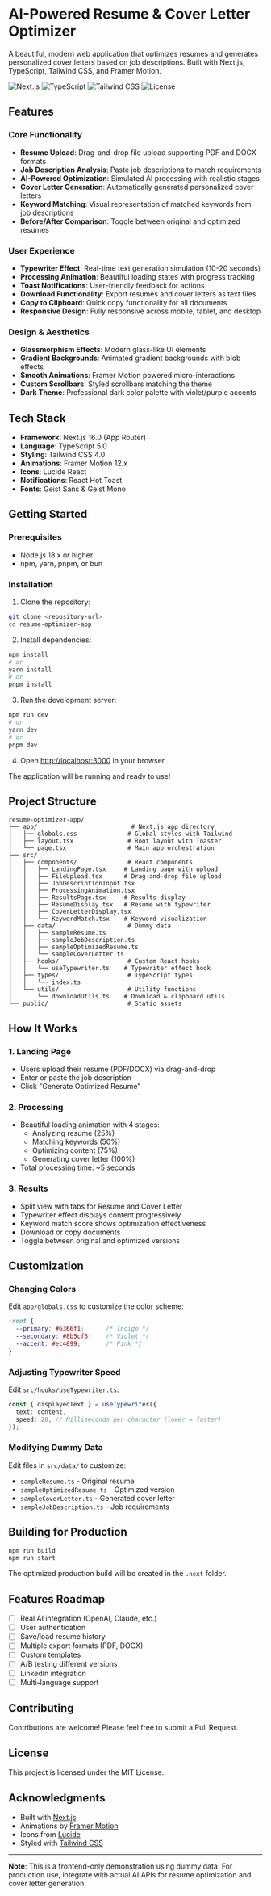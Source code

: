 # AI-Powered Resume & Cover Letter Optimizer

A beautiful, modern web application that optimizes resumes and generates personalized cover letters based on job descriptions. Built with Next.js, TypeScript, Tailwind CSS, and Framer Motion.

![Next.js](https://img.shields.io/badge/Next.js-16.0-black)
![TypeScript](https://img.shields.io/badge/TypeScript-5.0-blue)
![Tailwind CSS](https://img.shields.io/badge/Tailwind-4.0-38bdf8)
![License](https://img.shields.io/badge/license-MIT-green)

## Features

### Core Functionality
- **Resume Upload**: Drag-and-drop file upload supporting PDF and DOCX formats
- **Job Description Analysis**: Paste job descriptions to match requirements
- **AI-Powered Optimization**: Simulated AI processing with realistic stages
- **Cover Letter Generation**: Automatically generated personalized cover letters
- **Keyword Matching**: Visual representation of matched keywords from job descriptions
- **Before/After Comparison**: Toggle between original and optimized resumes

### User Experience
- **Typewriter Effect**: Real-time text generation simulation (10-20 seconds)
- **Processing Animation**: Beautiful loading states with progress tracking
- **Toast Notifications**: User-friendly feedback for actions
- **Download Functionality**: Export resumes and cover letters as text files
- **Copy to Clipboard**: Quick copy functionality for all documents
- **Responsive Design**: Fully responsive across mobile, tablet, and desktop

### Design & Aesthetics
- **Glassmorphism Effects**: Modern glass-like UI elements
- **Gradient Backgrounds**: Animated gradient backgrounds with blob effects
- **Smooth Animations**: Framer Motion powered micro-interactions
- **Custom Scrollbars**: Styled scrollbars matching the theme
- **Dark Theme**: Professional dark color palette with violet/purple accents

## Tech Stack

- **Framework**: Next.js 16.0 (App Router)
- **Language**: TypeScript 5.0
- **Styling**: Tailwind CSS 4.0
- **Animations**: Framer Motion 12.x
- **Icons**: Lucide React
- **Notifications**: React Hot Toast
- **Fonts**: Geist Sans & Geist Mono

## Getting Started

### Prerequisites

- Node.js 18.x or higher
- npm, yarn, pnpm, or bun

### Installation

1. Clone the repository:
```bash
git clone <repository-url>
cd resume-optimizer-app
```

2. Install dependencies:
```bash
npm install
# or
yarn install
# or
pnpm install
```

3. Run the development server:
```bash
npm run dev
# or
yarn dev
# or
pnpm dev
```

4. Open [http://localhost:3000](http://localhost:3000) in your browser

The application will be running and ready to use!

## Project Structure

```
resume-optimizer-app/
├── app/                          # Next.js app directory
│   ├── globals.css              # Global styles with Tailwind
│   ├── layout.tsx               # Root layout with Toaster
│   └── page.tsx                 # Main app orchestration
├── src/
│   ├── components/              # React components
│   │   ├── LandingPage.tsx     # Landing page with upload
│   │   ├── FileUpload.tsx      # Drag-and-drop file upload
│   │   ├── JobDescriptionInput.tsx
│   │   ├── ProcessingAnimation.tsx
│   │   ├── ResultsPage.tsx     # Results display
│   │   ├── ResumeDisplay.tsx   # Resume with typewriter
│   │   ├── CoverLetterDisplay.tsx
│   │   └── KeywordMatch.tsx    # Keyword visualization
│   ├── data/                    # Dummy data
│   │   ├── sampleResume.ts
│   │   ├── sampleJobDescription.ts
│   │   ├── sampleOptimizedResume.ts
│   │   └── sampleCoverLetter.ts
│   ├── hooks/                   # Custom React hooks
│   │   └── useTypewriter.ts    # Typewriter effect hook
│   ├── types/                   # TypeScript types
│   │   └── index.ts
│   └── utils/                   # Utility functions
│       └── downloadUtils.ts    # Download & clipboard utils
└── public/                      # Static assets

```

## How It Works

### 1. Landing Page
- Users upload their resume (PDF/DOCX) via drag-and-drop
- Enter or paste the job description
- Click "Generate Optimized Resume"

### 2. Processing
- Beautiful loading animation with 4 stages:
  - Analyzing resume (25%)
  - Matching keywords (50%)
  - Optimizing content (75%)
  - Generating cover letter (100%)
- Total processing time: ~5 seconds

### 3. Results
- Split view with tabs for Resume and Cover Letter
- Typewriter effect displays content progressively
- Keyword match score shows optimization effectiveness
- Download or copy documents
- Toggle between original and optimized versions

## Customization

### Changing Colors

Edit `app/globals.css` to customize the color scheme:

```css
:root {
  --primary: #6366f1;      /* Indigo */
  --secondary: #8b5cf6;    /* Violet */
  --accent: #ec4899;       /* Pink */
}
```

### Adjusting Typewriter Speed

Edit `src/hooks/useTypewriter.ts`:

```typescript
const { displayedText } = useTypewriter({
  text: content,
  speed: 20, // Milliseconds per character (lower = faster)
});
```

### Modifying Dummy Data

Edit files in `src/data/` to customize:
- `sampleResume.ts` - Original resume
- `sampleOptimizedResume.ts` - Optimized version
- `sampleCoverLetter.ts` - Generated cover letter
- `sampleJobDescription.ts` - Job requirements

## Building for Production

```bash
npm run build
npm run start
```

The optimized production build will be created in the `.next` folder.

## Features Roadmap

- [ ] Real AI integration (OpenAI, Claude, etc.)
- [ ] User authentication
- [ ] Save/load resume history
- [ ] Multiple export formats (PDF, DOCX)
- [ ] Custom templates
- [ ] A/B testing different versions
- [ ] LinkedIn integration
- [ ] Multi-language support

## Contributing

Contributions are welcome! Please feel free to submit a Pull Request.

## License

This project is licensed under the MIT License.

## Acknowledgments

- Built with [Next.js](https://nextjs.org/)
- Animations by [Framer Motion](https://www.framer.com/motion/)
- Icons from [Lucide](https://lucide.dev/)
- Styled with [Tailwind CSS](https://tailwindcss.com/)

---

**Note**: This is a frontend-only demonstration using dummy data. For production use, integrate with actual AI APIs for resume optimization and cover letter generation.
